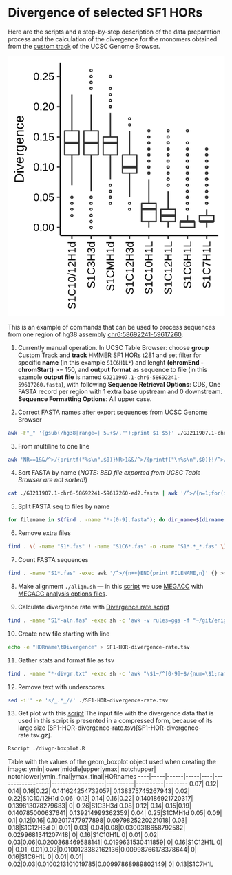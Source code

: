 # Divergence of selected SF1 HORs

Here are the scripts and a step-by-step description of the data preparation process and
the calculation of the divergence for the monomers obtained from the [custom track](../track)
of the UCSC Genome Browser.

![Divergence rate of selected SF1 HORs](SF1-HOR-divergence-rate-boxplot.png)

This is an example of commands that can be used to process sequences from one region
of hg38 assembly [chr6:58692241-59617260](https://genome.ucsc.edu/cgi-bin/hgTracks?db=hg38&position=chr6%3A58692241-59617260).

1. Currently manual operation. In UCSC Table Browser: choose __group__ Custom Track
and __track__ HMMER SF1 HORs t281 and set filter for specific __name__ (in this example `S1C6H1L*`) and
lenght __(chromEnd - chromStart)__ >= 150, and __output format__ as sequence to file
(in this example __output file__ is named `GJ211907.1-chr6-58692241-59617260.fasta`),
with following __Sequence Retrieval Options__: CDS, One FASTA record per region
with 1 extra base upstream and 0 downstream. __Sequence Formatting Options__: All upper case.

2. Correct FASTA names after export sequences from UCSC Genome Browser
```bash
awk -F"_" '{gsub(/hg38|range=| 5.+$/,"");print $1 $5}' ./GJ211907.1-chr6-58692241-59617260.fasta > ./GJ211907.1-chr6-58692241-59617260-ed1.fasta
```

3. From multiline to one line
```bash
awk 'NR==1&&/^>/{printf("%s\n",$0)}NR>1&&/^>/{printf("\n%s\n",$0)}!/^>/{printf("%s",$0)}END{printf"\n"}' ./GJ211907.1-chr6-58692241-59617260-ed1.fasta > ./GJ211907.1-chr6-58692241-59617260-ed2.fasta
```

4. Sort FASTA by name (_NOTE: BED file exported from UCSC Table Browser are not sorted!_)
```bash
cat ./GJ211907.1-chr6-58692241-59617260-ed2.fasta | awk '/^>/{n=1;for(i=1;i<=NF;i++){printf("%s ",$i);if(i==NF)printf"\t"}}n&&!/[^ACGTN-]/{print;n=0}' | sort -k2V - | sed -e 's/ \t/\n/' > ./GJ211907.1-chr6-58692241-59617260-ed2-sorted.fasta
```

5. Split FASTA seq to files by name
```bash
for filename in $(find . -name "*-[0-9].fasta"); do dir_name=$(dirname "$filename"); awk '/^>/{n=1;for(i=1;i<=NF;i++){printf("%s ",$i);if(i==NF)printf"\t"}}n&&!/[^ACGTN\-]/{print;n=0}' "$filename" | awk '{n=substr($1,2);gsub(/\//,"_",n);sub(/\t/,"\n");print>>"'$dir_name'/"n".fas"}'; done
```

6. Remove extra files
```bash
find . \( -name "S1*.fas" ! -name "S1C6*.fas" -o -name "S1*.*_*.fas" \) -delete
```

7. Count FASTA sequences
```bash
find . -name "S1*.fas" -exec awk '/^>/{n++}END{print FILENAME,n}' {} >> seq-count.txt \;
```

8. Make alignment
`./align.sh` — in this [script](align.sh) we use [MEGACC](https://www.megasoftware.net/) with [MEGACC analysis options files](../MEGACC-analysis-options-files/).

9. Calculate divergence rate with [Divergence rate script](https://github.com/enigene/Divergence-rate)
```bash
find . -name "S1*-aln.fas" -exec sh -c 'awk -v rules=ggs -f "~/git/enigene/Divergence-rate/divergr.awk" {} > $(dirname {})/$(basename {} .fas)-divgr.txt' \;
```

10. Create new file starting with line
```bash
echo -e "HORname\tDivergence" > SF1-HOR-divergence-rate.tsv
```

11. Gather stats and format file as tsv
```bash
find . -name "*-divgr.txt" -exec sh -c 'awk "\$1~/^[0-9]+$/{num=\$1;name=\$2;div=\$3;printf(\"%s\t%.2f\n\",name,div)}" {} >> ./SF1-HOR-divergence-rate.tsv' \;
```

12. Remove text with underscores
```bash
sed -i'' -e 's/_.*_//' ./SF1-HOR-divergence-rate.tsv
```

13. Get plot with this [script](divgr-boxplot.R)
The input file with the divergence data that is used in this script is presented in a
compressed form, because of its large size (SF1-HOR-divergence-rate.tsv)[SF1-HOR-divergence-rate.tsv.gz].
```bash
Rscript ./divgr-boxplot.R
```

Table with the values of the geom_boxplot object used when creating the image:
ymin|lower|middle|upper|ymax|        notchupper|         notchlower|ymin_final|ymax_final|HORnames
----|-----|------|-----|----|------------------|-------------------|----------|----------|--------
0.07| 0.12|  0.14| 0.16|0.22| 0.141624254732057|  0.138375745267943|      0.02|      0.22|S1C10/12H1d
0.06| 0.12|  0.14| 0.16|0.22| 0.140186921720317|  0.139813078279683|         0|      0.26|S1C3H3d
0.08| 0.12|  0.14| 0.15|0.19| 0.140785000637641|  0.139214999362359|      0.04|      0.25|S1CMH1d
0.05| 0.09|   0.1| 0.12|0.16| 0.102017477977898| 0.0979825220221018|      0.03|      0.18|S1C12H3d
   0| 0.01|  0.03| 0.04|0.08|0.0300318658792582| 0.0299681341207418|         0|      0.16|S1C10H1L
   0| 0.01|  0.02| 0.03|0.06|0.0200368469588141| 0.0199631530411859|         0|      0.16|S1C12H1L
   0|    0|  0.01| 0.01|0.02|0.0100123382162136|0.00998766178378644|         0|      0.16|S1C6H1L
   0| 0.01|  0.01| 0.02|0.03|0.0100213101019785|0.00997868989802149|         0|      0.13|S1C7H1L
